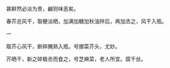 甚鲜然必淡为贵，鹹则味恶矣。

春芥总风干，取梗淡晒，加满加糖加秋油拌后，再加丞之，风干入瓶。

一

取芥心风干，断碎腌熟入瓶，号挪菜芥头，尤妙。

芥晒干，新之碎极丞而食之，号芝麻菜，老人所宜。腐干丝。